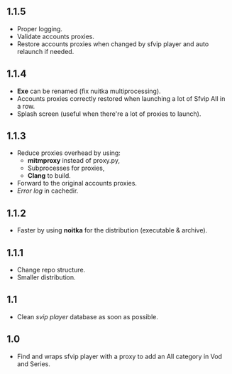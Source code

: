 ## 1.1.5
* Proper logging.
* Validate accounts proxies.
* Restore accounts proxies when changed by sfvip player 
  and auto relaunch if needed.

## 1.1.4
* **Exe** can be renamed (fix nuitka multiprocessing).
* Accounts proxies correctly restored when launching a lot of Sfvip All in a row.
* Splash screen (useful when there're a lot of proxies to launch).

## 1.1.3
* Reduce proxies overhead by using:
    - **mitmproxy** instead of proxy.py,
    - Subprocesses for proxies,
    - **Clang** to build.
* Forward to the original accounts proxies.
* _Error log_ in cachedir.

## 1.1.2
* Faster by using **noitka** for the distribution (executable & archive).

## 1.1.1
* Change repo structure.
* Smaller distribution.

## 1.1
* Clean _svip player_ database as soon as possible.

## 1.0
* Find and wraps sfvip player with a proxy to add an All category in Vod and Series.
